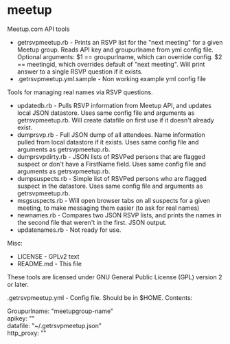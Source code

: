 meetup
======

Meetup.com API tools

+ getrsvpmeetup.rb - Prints an RSVP list for the "next meeting" for a given Meetup group. Reads API key and groupurlname from yml config file. Optional arguments: $1 == groupurlname, which can override config. $2 == meetingid, which overrides default of "next meeting". Will print answer to a single RSVP question if it exists.
+ .getrsvpmeetup.yml.sample - Non working example yml config file

Tools for managing real names via RSVP questions.

+ updatedb.rb - Pulls RSVP information from Meetup API, and updates local JSON datastore. Uses same config file and arguments as getrsvpmeetup.rb. Will create datafile on first use if it doesn't already exist.
+ dumprsvp.rb - Full JSON dump of all attendees. Name information pulled from local datastore if it exists. Uses same config file and arguments as getrsvpmeetup.rb.
+ dumprsvpdirty.rb - JSON lists of RSVPed persons that are flagged suspect or don't have a FirstName field. Uses same config file and arguments as getrsvpmeetup.rb.
+ dumpsuspects.rb - Simple list of RSVPed persons who are flagged suspect in the datastore. Uses same config file and arguments as getrsvpmeetup.rb.
+ msgsuspects.rb - Will open browser tabs on all suspects for a given meeting, to make messaging them easier (to ask for real names)
+ newnames.rb - Compares two JSON RSVP lists, and prints the names in the second file that weren't in the first. JSON output.
+ updatenames.rb - Not ready for use.

Misc:

+ LICENSE - GPLv2 text
+ README.md - This file

These tools are licensed under GNU General Public License (GPL) version 2 or later.

.getrsvpmeetup.yml - Config file. Should be in $HOME. Contents:

  Groupurlname:  "meetupgroup-name"  
  apikey: ""  
  datafile: "~/.getrsvpmeetup.json"  
  http_proxy: ""  

